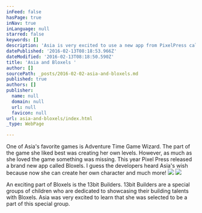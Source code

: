 ```yaml
---
inFeed: false
hasPage: true
inNav: true
inLanguage: null
starred: false
keywords: []
description: 'Asia is very excited to use a new app from PixelPress called Bloxels. '
datePublished: '2016-02-13T08:18:53.966Z'
dateModified: '2016-02-13T08:18:50.590Z'
title: 'Asia and Bloxels '
author: []
sourcePath: _posts/2016-02-02-asia-and-bloxels.md
published: true
authors: []
publisher:
  name: null
  domain: null
  url: null
  favicon: null
url: asia-and-bloxels/index.html
_type: WebPage

---
```

One of Asia's favorite games is Adventure Time Game Wizard. The part of the game she liked best was creating her own levels. However, as much as she loved the game something was missing. This year Pixel Press released a brand new app called Bloxels. I guess the developers heard Asia's wish because now she can create her own character and much more! ![](https://s3-us-west-2.amazonaws.com/the-grid-img/p/cae72f1226de10d1e965752fdf63f35f7743d8da.jpg)
![](https://s3-us-west-2.amazonaws.com/the-grid-img/p/268e22aab55f5c4c9ab5511d03d6ccd85f850281.png)

An exciting part of Bloxels is the 13bit Builders. 13bit Builders are a special groups of children who are dedicated to showcasing their building talents with Bloxels. Asia was very excited to learn that she was selected to be a part of this special group.